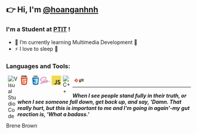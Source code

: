 ## 👉 Hi, I'm [@hoanganhnh](https://github.com/hoanganhnh)

### I'm a Student at [PTIT](https://portal.ptit.edu.vn/) !

-   🌱 I’m currently learning Multimedia Development 🚀
-   ⚡ I love to sleep 🤣


### Languages and Tools:

<img style="margin-left: 5px;" align="left" alt="Visual Studio Code" width="26px" src="https://camo.githubusercontent.com/6db18e609151830015183afde5ebe94fbff50627fb5a3c670627f9d8026919b4/68747470733a2f2f75706c6f61642e77696b696d656469612e6f72672f77696b6970656469612f636f6d6d6f6e732f322f32642f56697375616c5f53747564696f5f436f64655f312e31385f69636f6e2e737667" />

<img style="margin-left: 5px;" align="left" alt="HTML5" width="26px" src="https://raw.githubusercontent.com/github/explore/80688e429a7d4ef2fca1e82350fe8e3517d3494d/topics/html/html.png" />

<img style="margin-left: 5px;" align="left" alt="CSS3" width="26px" src="https://raw.githubusercontent.com/github/explore/80688e429a7d4ef2fca1e82350fe8e3517d3494d/topics/css/css.png" />

<img align="left" alt="Sass" width="26px" src="https://raw.githubusercontent.com/github/explore/80688e429a7d4ef2fca1e82350fe8e3517d3494d/topics/sass/sass.png" />

<img style="margin-left: 5px;" align="left" alt="JavaScript" width="26px" src="https://raw.githubusercontent.com/github/explore/80688e429a7d4ef2fca1e82350fe8e3517d3494d/topics/javascript/javascript.png" />

<img style="margin-left: 5px;" align="left" alt="C++" width="26px" src="https://raw.githubusercontent.com/isocpp/logos/master/cpp_logo.png" />

<img style="margin-left: 5px;" align="left" alt="Git" width="26px" src="https://raw.githubusercontent.com/github/explore/80688e429a7d4ef2fca1e82350fe8e3517d3494d/topics/git/git.png" /><br/>

---
<!-- 
<details>
<summary>📊 Recent Github Activity</summary>
  <p align="center">
    <img
        align="center"
        src="https://github-readme-stats.vercel.app/api/top-langs?username=hoanganhnh&show_icons=true&locale=en&  theme=dark&langs_count=8"
        alt="nguyenhoanganh"
    />
  </p>
</details> -->


_**When I see people stand fully in their truth, or when I see someone fall down, get back up, and say, 'Damn. That really hurt, but this is important to me and I'm going in again'-my gut reaction is, 'What a badass.'**_

Brene Brown